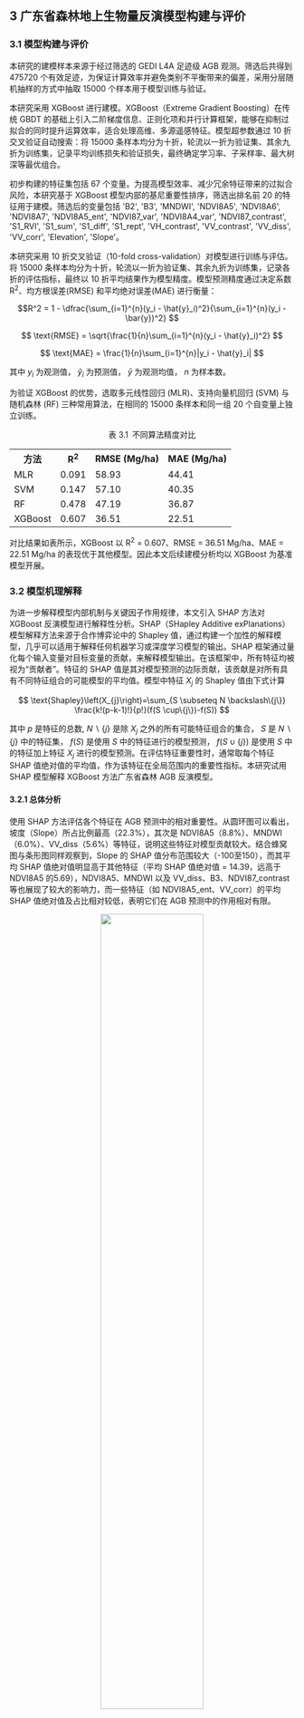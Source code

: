 ## 3 广东省森林地上生物量反演模型构建与评价
### 3.1 模型构建与评价

本研究的建模样本来源于经过筛选的 GEDI L4A 足迹级 AGB 观测。筛选后共得到 475720 个有效足迹，为保证计算效率并避免类别不平衡带来的偏差，采用分层随机抽样的方式中抽取 15000 个样本用于模型训练与验证。


本研究采用 XGBoost 进行建模。XGBoost（Extreme Gradient Boosting）在传统 GBDT 的基础上引入二阶梯度信息、正则化项和并行计算框架，能够在抑制过拟合的同时提升运算效率，适合处理高维、多源遥感特征。模型超参数通过 10 折交叉验证自动搜索：将 15000 条样本均分为十折，轮流以一折为验证集、其余九折为训练集，记录平均训练损失和验证损失，最终确定学习率、子采样率、最大树深等最优组合。

初步构建的特征集包括 67 个变量。为提高模型效率、减少冗余特征带来的过拟合风险，本研究基于 XGBoost 模型内部的基尼重要性排序，筛选出排名前 20 的特征用于建模。筛选后的变量包括 'B2',
'B3',
'MNDWI',
'NDVI8A5',
'NDVI8A6',
'NDVI8A7', 
'NDVI8A5\_ent', 
'NDVI87\_var', 
'NDVI8A4\_var', 
'NDVI87\_contrast',
'S1\_RVI',
'S1\_sum', 
'S1\_diff',
'S1\_rept', 
'VH\_contrast',
'VV\_contrast', 
'VV\_diss',
'VV\_corr',
'Elevation',
'Slope'。

本研究采用 10 折交叉验证（10-fold cross-validation）对模型进行训练与评估。将 15000 条样本均分为十折，轮流以一折为验证集、其余九折为训练集，记录各折的评估指标，最终以 10 折平均结果作为模型精度。模型预测精度通过决定系数R<sup>2</sup>、均方根误差(RMSE) 和平均绝对误差(MAE) 进行衡量：


```math
R^2 = 1 - \dfrac{\sum_{i=1}^{n}(y_i - \hat{y}_i)^2}{\sum_{i=1}^{n}(y_i - \bar{y})^2} 
```

$$ \text{RMSE} = \sqrt{\frac{1}{n}\sum_{i=1}^{n}(y_i - \hat{y}_i)^2} $$

$$ \text{MAE} = \frac{1}{n}\sum_{i=1}^{n}|y_i - \hat{y}_i| $$

其中 $y_{i}$ 为观测值， $\hat{y}_{i}$ 为预测值， $\bar{y}$ 为观测均值， $n$ 为样本数。

为验证 XGBoost 的优势，选取多元线性回归 (MLR)、支持向量机回归 (SVM) 与随机森林 (RF) 三种常用算法，在相同的 15000 条样本和同一组 20 个自变量上独立训练。

<p align="center">
表 3.1&ensp;不同算法精度对比
</p>

<div align="center">
<table>
    <tr>
        <th>方法</th>
        <th>R<sup>2</sup></th>
        <th>RMSE (Mg/ha)</th>
        <th>MAE (Mg/ha)</th>
    </tr>
    <tr>
        <td>MLR</td>
        <td>0.091</td>
        <td>58.93</td>
        <td>44.41</td>
    </tr>
    <tr>
        <td>SVM</td>
        <td>0.147</td>
        <td>57.10</td>
        <td>40.35</td>
    </tr>
    <tr>
        <td>RF</td>
        <td>0.478</td>
        <td>47.19</td>
        <td>36.87</td>
    </tr>
    <tr>
        <td>XGBoost</td>
        <td>0.607</td>
        <td>36.51</td>
        <td>22.51</td>
    </tr>
</table>
</div>


对比结果如表所示，XGBoost 以 R<sup>2</sup> = 0.607、RMSE = 36.51 Mg/ha、MAE = 22.51 Mg/ha 的表现优于其他模型。因此本文后续建模分析均以 XGBoost 为基准模型开展。

### 3.2 模型机理解释

为进一步解释模型内部机制与关键因子作用规律，本文引入 SHAP 方法对 XGBoost 反演模型进行解释性分析。SHAP（SHapley Additive exPlanations）模型解释方法来源于合作博弈论中的 Shapley 值，通过构建一个加性的解释模型，几乎可以适用于解释任何机器学习或深度学习模型的输出。SHAP 框架通过量化每个输入变量对目标变量的贡献，来解释模型输出。在该框架中，所有特征均被视为“贡献者”。特征的 SHAP 值是其对模型预测的边际贡献，该贡献是对所有具有不同特征组合的可能模型的平均值。模型中特征 $X_j$ 的 Shapley 值由下式计算

$$ \text{Shapley}\left(X_{j}\right)=\sum_{S \subseteq N \backslash\{j\}} \frac{k!(p-k-1)!}{p!}(f(S \cup\{j\})-f(S)) $$ 

其中 $p$ 是特征的总数, $N\backslash\{j\}$ 是除 $X_j$ 之外的所有可能特征组合的集合， $S$ 是 $N\backslash\{j\}$ 中的特征集， $f(S)$ 是使用 $S$ 中的特征进行的模型预测， $f(S \cup\{j\})$ 是使用 $S$ 中的特征加上特征 $X_j$ 进行的模型预测。在评估特征重要性时，通常取每个特征 SHAP 值绝对值的平均值，作为该特征在全局范围内的重要性指标。本研究试用 SHAP 模型解释 XGBoost 方法广东省森林 AGB 反演模型。


#### 3.2.1 总体分析
使用 SHAP 方法评估各个特征在 AGB 预测中的相对重要性。从圆环图可以看出，坡度（Slope）所占比例最高（22.3\%），其次是 NDVI8A5（8.8\%）、MNDWI（6.0\%）、VV\_diss（5.6\%）等特征，说明这些特征对模型贡献较大。结合蜂窝图与条形图同样观察到，Slope 的 SHAP 值分布范围较大（-100至150），而其平均 SHAP 值绝对值明显高于其他特征（平均 SHAP 值绝对值 = 14.39，远高于 NDVI8A5 的5.69），NDVI8A5、MNDWI 以及 VV\_diss、B3、NDVI87\_contrast 等也展现了较大的影响力，而一些特征（如 NDVI8A5\_ent、VV\_corr）的平均 SHAP 值绝对值及占比相对较低，表明它们在 AGB 预测中的作用相对有限。



<div align="center">
  <img src="https://github.com/Keisei-Kintetsu/My-Undergraduate-Thesis/blob/main/figure/SHAP%E9%A5%BC%E7%8A%B6%E5%9B%BE_00.png?raw=true" style="width:60%;">
</div>


<p align="center">
图3.1&ensp;SHAP 模型解释各特征重要性占比
</p>


![这是图片](https://raw.githubusercontent.com/Keisei-Kintetsu/My-Undergraduate-Thesis/8a64fe58faa4ebf855f74fcce0a9e3e7c15528bd/figure/%E8%9C%82%E7%AA%9D%E4%B8%8Ebar_%E5%B8%A6%E6%A0%87%E7%AD%BE.svg)

<p align="center">
图3.2&ensp;SHAP 模型解释各特征 (a) 蜂窝图; (b) 各特征平均 SHAP 值绝对值
</p>


#### 3.2.2 各特征依赖图分析

SHAP 依赖图以特定特征的实际取值为 $X$ 轴，该特征对应的SHAP值为 $Y$ 轴，揭示了 SHAP 值随特征值变化的规律。若 SHAP 值随特征值的增加而增加，说明该特征值越大，模型预测的输出也越高；反之，若 SHAP 值随着特征值的增加而减少，则说明该特征对模型输出的贡献随其取值增加而减小，甚至可能产生负向影响。图中若呈现出非线性变化趋势，则说明该特征与模型输出之间存在较为复杂的非线性关系。

为避免原始 SHAP 散点过于离散、难以直观解读，本研究采用广义加性模型（GAM）对每个特征的 SHAP 值–特征值关系进行光滑拟合；GAM 具有无需预设函数形式、可灵活捕捉复杂非线性趋势的优势。随后以拟合曲线与 SHAP 值 = 0 的交点作为“临界点”，并在图中绘制垂直分界线，展示不同取值区间对模型输出由负向到正向（或反向）转换的阈值和趋势。

![这是图片](https://github.com/Keisei-Kintetsu/My-Undergraduate-Thesis/blob/main/figure/GAM%E6%8B%BC%E5%9B%BE1-4-%E5%B8%A6%E6%A0%87%E7%AD%BE.png?raw=true)
<p align="center">
图 3.3&ensp;特征依赖图 (a) Slope; (b) NDVI8A5; (c) MNDWI; (d) VV_diss
</p>


坡度为 AGB 的关键地形驱动因子之一。GAM 拟合显示坡度对地上生物量具有显著的非线性正向影响（R<sup>2</sup> = 0.912， $p$ < 0.001）。在坡度小于约 14° 时，SHAP 值整体偏低，此区间的地形主要为平原和缓坡地区，受城市建设等人类活动影响，AGB 较低。坡度超过 15° 后，SHAP 值快速升高，说明坡度增加促进了 AGB 的积累。

NDVI8A5 与 SHAP 值之间存在明显的分段特征（R<sup>2</sup> = 0.735， $p$ < 0.001）。在 NDVI 低于 0.6 时，SHAP 值整体为负，对 AGB 预测有负向贡献。超过该阈值后，SHAP 值快速跃升至正区间，显示密集的绿色植被对 AGB 起到显著正向作用。

MNDWI 拟合关系显示，当 MNDWI 小于约 –0.55 时 SHAP 值为正，随后下降并转为负向（R<sup>2</sup> ， $p$  < 0.001）。这可能反映的是由“高反射水体”向“非水体地表”（如裸地或建筑）的过渡。由于水体本身不具有 AGB，因此大部分非负 SHAP 值可能来源于水边林地的混合像元，而 MNDWI 稍高区域（–0.5 至 0.1）则更可能对应城区或裸土，抑制了地上生物量的形成。

VV\_diss 是基于雷达 VV 极化通道计算的纹理指标，衡量局部地表后向散射的异质性。GAM 拟合结果表明其与 SHAP 值之间呈现较为复杂的非线性关系（R<sup>2</sup> = 0.796， $p$ < 0.001），存在 3 个转折点。超过 25000 后 SHAP 值继续上升，可能表明复杂纹理是 AGB 高值的信号。


![这是图片](https://github.com/Keisei-Kintetsu/My-Undergraduate-Thesis/blob/main/figure/GAM%E6%8B%BC%E5%9B%BE5-8-%E5%B8%A6%E6%A0%87%E7%AD%BE.png?raw=true)
<p align="center">
图 3.4&ensp;特征依赖图(a) B3; (b) NDVI87_contrast; (c) VV_contrast; (d) Elevation
</p>


在绿波段（B3）反射率分析中，模型显示其在低反射区（<0.05）对 AGB 有正向影响，而在高反射区则转为轻微的负向影响，可能源于草本植物的反射特性强于木本植物，但其地上生物量较低。 单独的 B3 值不足以判断地物类型，其贡献需要结合近红外、红波段共同评估植被状态。此外，B3 在 AGB 建模中的边际作用有限。

高程的 SHAP 值在 0-200 m 间在 0 值附近波动，两次穿越 SHAP=0 值，在 250–600 m 区间对 AGB 有积极贡献，超过约 750 m 后转为负向影响（R<sup>2</sup> = 0.657，$p$ < 0.001）。这说明广东省森林在适宜海拔范围内发育良好，过高海拔可能受到气温、土壤湿度等导致森林地上生物量受限。

从第 9 到第 20 个特征的 SHAP 依赖图整体呈现“重要性较低、形态高度非线性”的共同特征，但各自仍可识别出若干典型的分段模式与临界点。


![这是图片](https://github.com/Keisei-Kintetsu/My-Undergraduate-Thesis/blob/main/figure/GAM9-16-%E5%B8%A6%E6%A0%87%E7%AD%BE.png?raw=true)
<p align="center">
图 3.5&ensp;特征依赖图 (a) NDVI87_var; (b) NDVI8A7; (c) S1_rept; (d) VH_contrast; (e) B2; (f) S1_RVI; (g) S1_sum; (h) S1_diff
</p>


（1）光学特征类：NDVI8A6 的拐点落在 0.13，低于该值时抑制 AGB，超过后显著增益；B2 在 0.05 附近处由负向快速跃升至正向，随后影响趋于平缓。 

（2）光学纹理特征类：NDVI87\_var 在约值为 9 附近处出现唯一临界点，取值较低时对 AGB 多为负向贡献，跨过该阈值后转为正向且随数值上升而缓慢增强；NDVI8A7 在 0.03 附近由负转正，随后曲线趋于饱和；NDVI8A4\_var 整体保持正向，但在极高区间（> 6000）出现轻微回落；而 NDVI8A5\_ent 则有两个明显阈值（约为 3.1 和 3.9），分别对应负到正及正到负的两次翻转。  

![这是图片](https://github.com/Keisei-Kintetsu/My-Undergraduate-Thesis/blob/main/figure/GAM%E6%8B%BC%E5%9B%BE17-20-%E5%B8%A6%E6%A0%87%E7%AD%BE.png?raw=true)
<p align="center">
图 3.6&ensp;特征依赖图 (a) NDVI8A6; (b) NDVI8A4_var; (c) VV_corr; (d) NDVI8A5_ent
</p>

（3）雷达特征及纹理：S1\_diff 于 –20dB 左右完成负到正转换；S1\_rept 在 0.10–0.60 之间几乎每隔 0.05 就出现一次零值穿越，共记录到 6 个临界点，曲线呈锯齿式波动；S1\_sum 在 –25dB 左右由负转正后保持缓升；S1\_RVI 于 3.0–4.3 区间连现 5 个切换点，整体振幅有限；VH\_contrast 的曲线更为剧烈，在 (0.5–1.6 $\times$ 10<sup>9</sup>) 区间出现 8 次正负互换并于高端 (1.5 $\times$ 10<sup>9</sup>) 强烈上扬；VV\_corr 则在 0.45 附近处完成正到负翻转并随相关性升高而持续降低。  

由于这些特征在全局重要性排序中位列后段，且对 AGB 的作用呈现多次正负切换与显著局部性，本文仅对其主要阈值位置与基本趋势加以概述，不再深入讨论其生态机理与交互影响。

### 3.3 不同变量组合对反演模型的影响

为系统评估不同变量组合对 AGB 反演精度的影响，基于 XGBoost 模型对 8 组变量方案进行了对比分析，结果如表所示。在仅使用光学特征（变量组 1）时，模型的 R<sup>2</sup> 为 0.518，RMSE 为 39.05 Mg/ha，MAE 为 25.65 Mg/ha；引入光学纹理特征（变量组 2）后，模型精度略有提升，R<sup>2</sup> 增至 0.527，MAE 略降至 25.58 Mg/ha，表明纹理信息对模型具有一定的补充作用。

<p align="center">
表 3.2&ensp;不同变量组合对反演模型的影响
</p>


<div align="center">
<table>
    <tr>
        <th></th>
        <th>变量选择</th>
        <th>变量个数</th>
        <th>R<sup>2</sup></th>
        <th>RMSE<br>(Mg/ha)</th>
        <th>MAE<br>(Mg/ha)</th>
    </tr>
    <tr>
        <td>变量组 1</td>
        <td>光学特征</td>
        <td>25</td>
        <td>0.518</td>
        <td>39.05</td>
        <td>25.65</td>
    </tr>
    <tr>
        <td>变量组 2</td>
        <td>光学特征+光学纹理特征</td>
        <td>49</td>
        <td>0.527</td>
        <td>39.08</td>
        <td>25.58</td>
    </tr>
    <tr>
        <td>变量组 3</td>
        <td>雷达特征</td>
        <td>7</td>
        <td>0.404</td>
        <td>45.44</td>
        <td>29.43</td>
    </tr>
    <tr>
        <td>变量组 4</td>
        <td>雷达特征 + 雷达纹理特征</td>
        <td>15</td>
        <td>0.485</td>
        <td>42.43</td>
        <td>25.67</td>
    </tr>
    <tr>
        <td>变量组 5</td>
        <td>光学特征 + 雷达特征</td>
        <td>33</td>
        <td>0.497</td>
        <td>44.36</td>
        <td>26.63</td>
    </tr>
    <tr>
        <td>变量组 6</td>
        <td>变量组 2 + 变量组 4</td>
        <td>64</td>
        <td>0.512</td>
        <td>43.08</td>
        <td>25.91</td>
    </tr>
    <tr>
        <td>变量组 7</td>
        <td>光学特征 + 光学纹理特征 + 雷达特征 + 雷达纹理特征 + 地形特征</td>
        <td>67</td>
        <td>0.559</td>
        <td>38.76</td>
        <td>23.69</td>
    </tr>
    <tr>
        <td>变量组 8</td>
        <td>筛选后的 20 个变量</td>
        <td>20</td>
        <td>0.607</td>
        <td>36.51</td>
        <td>22.51</td>
    </tr>
</table>
</div>

相比之下，雷达变量（变量组 3 和 4）的表现相对逊色。即使在引入雷达纹理特征后（变量组 4），模型 R<sup>2</sup> 亦仅为 0.485，说明在本研究区，雷达信息对 AGB 的解释力较为有限。而当融合光学和雷达特征（变量组 5）后，模型精度介于光学和雷达单独建模之间，未表现出显著的协同增强作用。


在整合光学与雷达的所有特征及其纹理特征（变量组 6）时，模型精度略有下降（R<sup>2</sup> = 0.512），可能是由于高维冗余特征干扰模型训练。进一步在变量组 7 中加入地形特征后，模型精度有所改善（R<sup>2</sup> = 0.559，RMSE 下降至 38.76 Mg/ha），显示地形因子对 AGB 具有一定的调节效应。

基于变量组 7 的基尼重要性排序提取前 20 个关键变量（变量组 8），构建精简模型后，其性能反而达到最优，R<sup>2</sup> 提升至 0.607，RMSE与MAE分别下降至 36.51 Mg/ha 与 22.51 Mg/ha。该结果表明，适度的特征选择不仅可减少模型复杂度，还能有效提升预测精度。


<div align="center">
  <img src="https://github.com/Keisei-Kintetsu/My-Undergraduate-Thesis/blob/main/figure/%E4%B8%8D%E5%90%8C%E5%8F%98%E9%87%8F%E7%BB%84%E5%90%88%E6%95%A3%E7%82%B9%E5%9B%BE-%E5%B8%A6%E6%A0%87%E7%AD%BE.png?raw=true" style="width:90%;">
</div>

<p align="center">
图 3.7&ensp;不同变量组合对反演模型的影响
</p>

### 3.4 不同激光波束选择对反演模型的影响

GEDI 有覆盖激光器与全功率激光器两种激光器。 GEDI 的功率光束在激光能量方面是覆盖光束的约两倍，直接影响密集树冠的穿透力。全功率光束发射功率更高的集中信号，使其能够穿透茂密的树冠并捕获来自树冠更低高度处的回波，有效增强了有关植被垂直结构的信息。图 3.8 显示了两种激光光束的对比，全功率激光具有比覆盖光束更高的光束灵敏度。此外，有学者提出会影响背景太阳光照对 GEDI 波形质量会产生负面影响。

<div align="center">
    <img src="https://raw.githubusercontent.com/Keisei-Kintetsu/My-Undergraduate-Thesis/8a5b8501de5b756a5c8f22a4e6aa7c6c129f0fa1/figure/%E6%BF%80%E5%85%89%E5%AF%B9%E6%AF%942.svg" >
</div>


<p align="center">
图 3.8&ensp;覆盖激光与全功率激光的灵敏度对比
</p>


为探究不同类型激光器（全功率激光器与覆盖激光器）及不同光束灵敏度和太阳照射条件对 AGB 反演精度的影响，基于 XGBoost 模型，以变量组 8（即前 20 个最重要变量）为输入变量，构建了共 16 组对比实验。各实验结果如表所示。
<div align="center">
<table>
    <tr>
        <th></th>
        <th>灵敏度</th>
        <th>激光器选择</th>
        <th>时间</th>
        <th>R<sup>2</sup></th>
        <th>RMSE<br>(Mg/ha)</th>
        <th>MAE<br>(Mg/ha)</th>
    </tr>
    <tr>
        <td>激光组 1</td>
        <td>&gt;0.95</td>
        <td>覆盖激光器+全功率激光器</td>
        <td>全天</td>
        <td>0.549</td>
        <td>43.32</td>
        <td>24.13</td>
    </tr>
    <tr>
        <td>激光组 1N</td>
        <td>&gt;0.95</td>
        <td>覆盖激光器+全功率激光器</td>
        <td>夜间</td>
        <td>0.566</td>
        <td>46.29</td>
        <td>30.88</td>
    </tr>
    <tr>
        <td>激光组 2</td>
        <td>&gt;0.96</td>
        <td>覆盖激光器 + 全功率激光器</td>
        <td>全天</td>
        <td>0.554</td>
        <td>41.71</td>
        <td>22.40</td>
    </tr>
    <tr>
        <td>激光组 2N</td>
        <td>&gt;0.96</td>
        <td>覆盖激光器 + 全功率激光器</td>
        <td>夜间</td>
        <td>0.571</td>
        <td>46.13</td>
        <td>28.52</td>
    </tr>
    <tr>
        <td>激光组 3</td>
        <td>&gt;0.97</td>
        <td>覆盖激光器 + 全功率激光器</td>
        <td>全天</td>
        <td>0.579</td>
        <td>40.57</td>
        <td>23.91</td>
    </tr>
    <tr>
        <td>激光组 3N</td>
        <td>&gt;0.97</td>
        <td>覆盖激光器 + 全功率激光器</td>
        <td>夜间</td>
        <td>0.556</td>
        <td>46.98</td>
        <td>28.49</td>
    </tr>
    <tr>
        <td>激光组 4</td>
        <td>&gt;0.98</td>
        <td>覆盖激光器 + 全功率激光器</td>
        <td>全天</td>
        <td>0.580</td>
        <td>45.43</td>
        <td>30.92</td>
    </tr>
    <tr>
        <td>激光组 4N</td>
        <td>&gt;0.98</td>
        <td>覆盖激光器 + 全功率激光器</td>
        <td>夜间</td>
        <td>0.597</td>
        <td>35.45</td>
        <td>35.45</td>
    </tr>
    <tr>
        <td>激光组 5</td>
        <td>&gt;0.95</td>
        <td>仅全功率激光器</td>
        <td>全天</td>
        <td>0.550</td>
        <td>46.63</td>
        <td>29.88</td>
    </tr>
    <tr>
        <td>激光组 5N</td>
        <td>&gt;0.95</td>
        <td>仅全功率激光器</td>
        <td>夜间</td>
        <td>0.566</td>
        <td>45.21</td>
        <td>29.56</td>
    </tr>
    <tr>
        <td>激光组 6</td>
        <td>&gt;0.96</td>
        <td>仅全功率激光器</td>
        <td>全天</td>
        <td>0.579</td>
        <td>41.59</td>
        <td>28.28</td>
    </tr>
    <tr>
        <td>激光组 6N</td>
        <td>&gt;0.96</td>
        <td>仅全功率激光器</td>
        <td>夜间</td>
        <td>0.577</td>
        <td>43.10</td>
        <td>26.27</td>
    </tr>
    <tr>
        <td>激光组 7</td>
        <td>&gt;0.97</td>
        <td>仅全功率激光器</td>
        <td>全天</td>
        <td>0.605</td>
        <td>35.40</td>
        <td>21.58</td>
    </tr>
    <tr>
        <td>激光组 7N</td>
        <td>&gt;0.97</td>
        <td>仅全功率激光器</td>
        <td>夜间</td>
        <td>0.606</td>
        <td>35.04</td>
        <td>21.88</td>
    </tr>
    <tr>
        <td>激光组 8</td>
        <td>&gt;0.98</td>
        <td>仅全功率激光器</td>
        <td>全天</td>
        <td>0.593</td>
        <td>38.20</td>
        <td>22.73</td>
    </tr>
    <tr>
        <td>激光组 8N</td>
        <td>&gt;0.98</td>
        <td>仅全功率激光器</td>
        <td>夜间</td>
        <td>0.607</td>
        <td>36.31</td>
        <td>22.51</td>
    </tr>
</table>
</div>

从激光器类型来看，使用仅全功率激光器的模型整体优于覆盖激光器 + 全功率激光器组合。在相同光束灵敏度条件下，例如在灵敏度大于 0.97 的全天样本中，激光组 7（全功率激光器）达到 R<sup>2</sup> = 0.605、RMSE 为 35.40 Mg/ha、MAE 为21.58 Mg/ha，明显优于激光组 3（覆盖+全功率，R<sup>2</sup> = 0.579）。这表明高能量全功率激光器具有更强的穿透力与植被结构捕捉能力，对反演模型贡献更大。

从光束灵敏度分析，在固定激光器类型下，模型性能随灵敏度的提高呈现上升趋势。例如，全天全功率激光器组中，R<sup>2</sup> 从激光组5（>0.95， R<sup>2</sup> = 0.550 ）逐步提升至激光组7（>0.97，R<sup>2</sup> = 0.605），而RMSE 亦从 46.63 Mg/ha 降至 35.40 Mg/ha。这说明高灵敏度波束在信号质量与结构识别方面具有更显著优势。

<div align="center">
    <img src="https://github.com/Keisei-Kintetsu/My-Undergraduate-Thesis/blob/main/figure/%E6%BF%80%E5%85%89%E7%BB%841-4-%E5%B8%A6%E6%A0%87%E7%AD%BE.png?raw=true" style="width:90%;">
</div>

<p align="center">
图 3.9&ensp;不同激光波束选择对反演模型的影响（激光组1-4N）
</p>

太阳照射条件方面，考虑夜间（太阳高度角 <0）与全天数据的对比，可观察到夜间波束并不总是优于全天波束。例如，在覆盖 + 全功率激光器组中，夜间数据在低灵敏度（激光组1N）下的 R<sup>2</sup> 为 0.566，略高于对应全天的 0.549，但 RMSE 反而更高（46.29 vs 43.32 Mg/ha）。在灵敏度 >0.97 的全功率激光器组中，夜间样本（激光组 7N）的表现略优于全天（激光组 7），分别为 R<sup>2</sup> = 0.606 与 0.605，RMSE 分别为 35.04 与 35.40 Mg/ha，差异较小。这说明虽然夜间背景光照更弱，有利于波形采集质量，但其对最终反演结果的提升有限，可能受到样本数量变化等因素影响。


<div align="center">
    <img src="https://github.com/Keisei-Kintetsu/My-Undergraduate-Thesis/blob/main/figure/%E6%BF%80%E5%85%89%E7%BB%845-8-%E5%B8%A6%E6%A0%87%E7%AD%BE.png?raw=true" style="width:90%;">
</div>

<p align="center">
图 3.10&ensp;不同激光波束选择对反演模型的影响（激光组 5-8N）
</p>

综合来看，选择高灵敏度且来源于全功率激光器的波束能够显著提升 AGB 反演模型的精度，夜间波束在某些情形下可略有补充效果，但提升幅度相对有限。

### 3.5 不同空间分辨率对反演模型的影响

GEDI 产品的第一个版本（R01）中，50.5％ 的光束的地理定位误差超过 20m，在某些采集条件下误差甚至可能超过 30m。这种系统性的误差可能对冠层高度和生物量的反演精度带来显著影响。相比之下，第二版本 GEDI 产品（R02）显著提升了定位精度，仅有 0.2\% 的光束地理定位误差大于 20m， 80.8\% 的光束定位误差小于 10m，已能满足对中等地理定位精度容忍度较高的科学应用需求。



<p align="center">
表 3.4&ensp;不同空间尺度对模型的影响（XGBoost 模型，变量组8，激光组8N）
</p>

<div align="center">
<table>
    <tr>
        <th>空间尺度选择</th>
        <th>R<sub>2</sub></th>
        <th>RMSE<br>(Mg/ha)</th>
        <th>MAE<br>(Mg/ha)</th>
    </tr>
    <tr>
        <td>30m</td>
        <td>0.607</td>
        <td>36.31</td>
        <td>22.51</td>
    </tr>
    <tr>
        <td>50m</td>
        <td>0.641</td>
        <td>37.75</td>
        <td>20.86</td>
    </tr>
    <tr>
        <td>100m</td>
        <td>0.612</td>
        <td>36.50</td>
        <td>22.76</td>
    </tr>
    <tr>
        <td>150m</td>
        <td>0.590</td>
        <td>40.35</td>
        <td>21.50</td>
    </tr>
    <tr>
        <td>200m</td>
        <td>0.594</td>
        <td>38.16</td>
        <td>22.99</td>
    </tr>
    <tr>
        <td>500m</td>
        <td>0.502</td>
        <td>44.44</td>
        <td>26.30</td>
    </tr>
</table>
</div>

为探讨空间分辨率与潜在的 GEDI 的光束地理定位误差对模型性能的影响，本文选取了30m、50m、100m、150m、200m 和 500m 六种空间尺度进行比较。表格显示了在不同空间分辨率下反演模型的性能指标。

<div align="center">
    <img src="https://github.com/Keisei-Kintetsu/My-Undergraduate-Thesis/blob/main/figure/%E7%A9%BA%E9%97%B4%E5%B0%BA%E5%BA%A6_%E5%B8%A6%E6%A0%87%E7%AD%BE.png?raw=true" style="width:90%;">
</div>

<p align="center">
图 3.11&ensp;不同空间尺度对模型的影响
</p>


从结果来看，随着空间分辨率的增大，模型性能并非线性提升或下降。在 50m 分辨率下，模型表现出最高的 R<sup>2</sup>（0.641）和最低的 MAE（20.86 Mg/ha），看似性能最优；但 30m 分辨率下，R<sup>2</sup> 也达到了 0.607，RMSE 和 MAE 分别为 36.31 和 22.51 Mg/ha，依然保持较好的预测能力，且空间信息更为精细。因此，在保证合理精度的前提下，30m 分辨率的反演结果具备更高的应用价值和空间表达能力，尤其适合中高分辨率土地覆盖或生态监测应用场景。